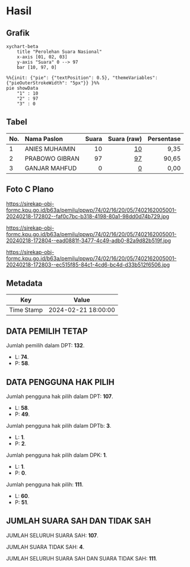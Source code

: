 # Hasil

## Grafik

```mermaid
xychart-beta
    title "Perolehan Suara Nasional"
    x-axis [01, 02, 03]
    y-axis "Suara" 0 --> 97
    bar [10, 97, 0]
```

```mermaid
%%{init: {"pie": {"textPosition": 0.5}, "themeVariables": {"pieOuterStrokeWidth": "5px"}} }%%
pie showData
    "1" : 10
    "2" : 97
    "3" : 0
```

## Tabel

| No. | Nama Paslon    | Suara | Suara (raw) | Persentase |
|:--- |:-------------- | -----:| -----------:| ----------:|
| 1   | ANIES MUHAIMIN | 10    | [10][p-1]   | 9,35       |
| 2   | PRABOWO GIBRAN | 97    | [97][p-2]   | 90,65      |
| 3   | GANJAR MAHFUD  | 0     | [0][p-3]    | 0,00       |


[p-1]: https://github.com/gigit-pemilu/pemilu-2024/blob/main/pilpres/hitung-suara/sub/74-sulawesi-tenggara/sub/02-konawe/sub/16-latoma/sub/2005-pinole/sub/001-tps/sub/paslon-1.txt
[p-2]: https://github.com/gigit-pemilu/pemilu-2024/blob/main/pilpres/hitung-suara/sub/74-sulawesi-tenggara/sub/02-konawe/sub/16-latoma/sub/2005-pinole/sub/001-tps/sub/paslon-2.txt
[p-3]: https://github.com/gigit-pemilu/pemilu-2024/blob/main/pilpres/hitung-suara/sub/74-sulawesi-tenggara/sub/02-konawe/sub/16-latoma/sub/2005-pinole/sub/001-tps/sub/paslon-3.txt

## Foto C Plano

https://sirekap-obj-formc.kpu.go.id/b63a/pemilu/ppwp/74/02/16/20/05/7402162005001-20240218-172802--faf0c7bc-b318-4198-80a1-98dd0d74b729.jpg

https://sirekap-obj-formc.kpu.go.id/b63a/pemilu/ppwp/74/02/16/20/05/7402162005001-20240218-172804--ead0881f-3477-4c49-adb0-82a9d82b519f.jpg

https://sirekap-obj-formc.kpu.go.id/b63a/pemilu/ppwp/74/02/16/20/05/7402162005001-20240218-172803--ec515f85-84c1-4cd6-bc4d-d33b512f6506.jpg


## Metadata

| Key        | Value               |
| ---------- | ------------------- |
| Time Stamp | 2024-02-21 18:00:00 |


## DATA PEMILIH TETAP

Jumlah pemilih dalam DPT: **132**.
 * L: **74**.
 * P: **58**.

## DATA PENGGUNA HAK PILIH

Jumlah pengguna hak pilih dalam DPT: **107**.
 * L: **58**.
 * P: **49**.

Jumlah pengguna hak pilih dalam DPTb: **3**.
 * L: **1**.
 * P: **2**.

Jumlah pengguna hak pilih dalam DPK: **1**.
 * L: **1**.
 * P: **0**.

Jumlah pengguna hak pilih: **111**.
 * L: **60**.
 * P: **51**.

## JUMLAH SUARA SAH DAN TIDAK SAH

JUMLAH SELURUH SUARA SAH: **107**.

JUMLAH SUARA TIDAK SAH: **4**.

JUMLAH SELURUH SUARA SAH DAN SUARA TIDAK SAH: **111**.



